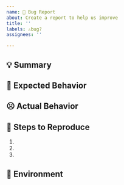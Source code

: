 ```yaml
---
name: 🐛 Bug Report
about: Create a report to help us improve
title: ''
labels: ⚠️bug?
assignees: ''

---
```

<!--- このリポジトリのReadmeに書かれている独自仕様以外に関しては大元であるsyuilo/aiに報告願います。 取説に書かれてる独自機能に関しての場合はmei23/aiです。-->

## 💡 Summary

<!-- Tell us what the bug is -->

## 🙂 Expected Behavior

<!--- Tell us what should happen -->

## ☹️ Actual Behavior

<!--- Tell us what happens instead of the expected behavior -->

## 📝 Steps to Reproduce

1.
2.
3.

## 📌 Environment

<!-- Tell us where on the platform it happens -->
